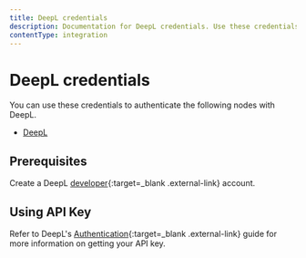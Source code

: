 ```yaml
---
title: DeepL credentials
description: Documentation for DeepL credentials. Use these credentials to authenticate DeepL in n8n, a workflow automation platform.
contentType: integration
---
```


# DeepL credentials

You can use these credentials to authenticate the following nodes with DeepL.

- [DeepL](/integrations/builtin/app-nodes/n8n-nodes-base.deepl/)


## Prerequisites

Create a DeepL [developer](https://www.deepl.com/account/summary){:target=_blank .external-link} account.

## Using API Key

Refer to DeepL's [Authentication](https://www.deepl.com/docs-api/api-access/authentication/){:target=_blank .external-link} guide for more information on getting your API key.

